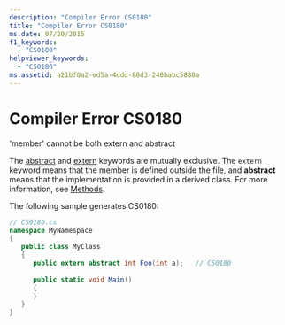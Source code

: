 ```yaml
---
description: "Compiler Error CS0180"
title: "Compiler Error CS0180"
ms.date: 07/20/2015
f1_keywords: 
  - "CS0180"
helpviewer_keywords: 
  - "CS0180"
ms.assetid: a21bf0a2-ed5a-4ddd-88d3-240babc5888a
---
```

# Compiler Error CS0180
'member' cannot be both extern and abstract  
  
 The [abstract](../language-reference/keywords/abstract.md) and [extern](../language-reference/keywords/extern.md) keywords are mutually exclusive. The `extern` keyword means that the member is defined outside the file, and **abstract** means that the implementation is provided in a derived class. For more information, see [Methods](../programming-guide/classes-and-structs/methods.md).  
  
 The following sample generates CS0180:  
  
```csharp  
// CS0180.cs  
namespace MyNamespace  
{  
   public class MyClass  
   {  
      public extern abstract int Foo(int a);   // CS0180  
  
      public static void Main()  
      {  
      }  
   }  
}  
```
